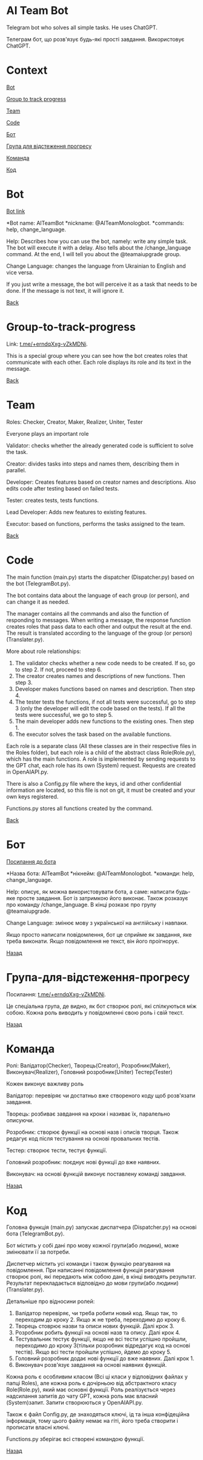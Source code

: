 # AI Team Bot
Telegram bot who solves all simple tasks.
He uses ChatGPT.

Телеграм бот, що розв'язує будь-які прості завдання.
Використовує ChatGPT.

# Context

[Bot](#Bot)

[Group to track progress](#Group-to-track-progress)

[Team](#Team)

[Code](#Code)

[Бот](#Бот)

[Група для відстеження прогресу](#Група-для-відстеження-прогресу)

[Команда](#Команда)

[Код](#Код)

# Bot

[Bot link](t.me/@AITeamMonologbot)

*Bot name: AITeamBot
*nickname: @AITeamMonologbot.
*commands: help, change_language.

Help: Describes how you can use the bot, namely: write any simple task. The bot will execute it with a delay. Also tells about the /change_language command. At the end, I will tell you about the @teamaiupgrade group.

Change Language: changes the language from Ukrainian to English and vice versa.

If you just write a message, the bot will perceive it as a task that needs to be done. If the message is not text, it will ignore it.

[Back](#Context)

# Group-to-track-progress

Link: [t.me/+erndqXxg-vZkMDNi](t.me/+erndqXxg-vZkMDNi).

This is a special group where you can see how the bot creates roles that communicate with each other. Each role displays its role and its text in the message.

[Back](#Context)

# Team

Roles: Checker, Creator, Maker, Realizer, Uniter, Tester

Everyone plays an important role

Validator: checks whether the already generated code is sufficient to solve the task.

Creator: divides tasks into steps and names them, describing them in parallel.

Developer: Creates features based on creator names and descriptions. Also edits code after testing based on failed tests.

Tester: creates tests, tests functions.

Lead Developer: Adds new features to existing features.

Executor: based on functions, performs the tasks assigned to the team.

[Back](#Context)

# Code

The main function (main.py) starts the dispatcher (Dispatcher.py) based on the bot (TelegramBot.py).

The bot contains data about the language of each group (or person), and can change it as needed.

The manager contains all the commands and also the function of responding to messages.
When writing a message, the response function creates roles that pass data to each other and output the result at the end. The result is translated according to the language of the group (or person) (Translater.py).

More about role relationships:
1. The validator checks whether a new code needs to be created. If so, go to step 2.
If not, proceed to step 6.
2. The creator creates names and descriptions of new functions. Then step 3.
3. Developer makes functions based on names and description. Then step 4.
4. The tester tests the functions, if not all tests were successful, go to step 3 (only the developer will edit the code based on the tests).
If all the tests were successful, we go to step 5.
5. The main developer adds new functions to the existing ones. Then step 1.
6. The executor solves the task based on the available functions.

Each role is a separate class (All these classes are in their respective files in the Roles folder), but each role is a child of the abstract class Role(Role.py), which has the main functions. A role is implemented by sending requests to the GPT chat, each role has its own (System) request. Requests are created in OpenAIAPI.py.

There is also a Config.py file where the keys, id and other confidential information are located, so this file is not on git, it must be created and your own keys registered.

Functions.py stores all functions created by the command.

[Back](#Context)


# Бот

[Посилання до бота](t.me/@AITeamMonologbot)

*Назва бота: AITeamBot
*нікнейм: @AITeamMonologbot.
*команди: help, change_language.

Help: описує, як можна використовувати бота, а саме: написати будь-яке просте завдання. Бот із затримкою його виконає. Також розказує про команду /change_language. В кінці розказє про групу @teamaiupgrade.

Change Language: змінює мову з української на англійську і навпаки.

Якщо просто написати повідомлення, бот це сприйме як завдання, яке треба виконати. Якщо повідомлення не текст, він його проігнорує.

[Назад](#Context)

# Група-для-відстеження-прогресу

Посилання: [t.me/+erndqXxg-vZkMDNi](t.me/+erndqXxg-vZkMDNi).

Це спеціальна група, де видно, як бот створює ролі, які спілкуються між собою. Кожна роль виводить у повідомленні свою роль і свій текст.

[Назад](#Context)

# Команда

Ролі: Валідатор(Checker), Творець(Creator), Розробник(Maker), Виконувач(Realizer), Головний розробник(Uniter) Тестер(Tester) 

Кожен виконує важливу роль

Валідатор: перевіряє чи достатньо вже створеного коду щоб розв'язати завдання.

Творець: розбиває завдання на кроки і називає їх, паралельно описуючи.

Розробник: створює функції на основі назв і описів творця. Також редагує код після тестування на основі провальних тестів.

Тестер: створює тести, тестує функції.

Головний розробник: поєднує нові функції до вже наявних.

Виконувач: на основі функцій виконує поставлену команді завдання.

[Назад](#Context)

# Код

Головна функція (main.py) запускає диспатчера (Dispatcher.py) на основі бота (TelegramBot.py).

Бот містить у собі дані про мову кожної групи(або людини), може змінювати її за потреби.

Диспетчер містить усі команди і також функцію реагування на повідомлення.
При написанні повідомлення функція реагування створює ролі, які передають між собою дані, в кінці виводять результат. Результат перекладається відповідно до мови групи(або людини)(Translater.py). 

Детальніше про відносини ролей: 
1. Валідатор перевіряє, чи треба робити новий код. Якщо так, то переходим до кроку 2.
Якщо ж не треба, переходимо до кроку 6.
2. Творець стоврює назви та описи нових функцій. Далі крок 3.
3. Розробник робить функції на основі назв та опису. Далі крок 4.
4. Тестувальник тестує функції, якщо не всі тести успішно пройшли, переходимо до кроку 3(тільки розробник відредагує код на основі тестів).
Якщо всі тести пройшли успішно, йдемо до кроку 5.
5. Головний розробник додає нові функції до вже наявних. Далі крок 1.
6. Виконувач розв'язує завдання на основі наявних функцій.

Кожна роль є особливим класом (Всі ці класи у відповідних файлах у папці Roles), але кожна роль є дочірньою від абстрактного класу Role(Role.py), який має основні функції. Роль реалізується через надсилання запитів до чату GPT, кожна роль має власний (System)запит. Запити створюються у OpenAIAPI.py. 

Також є файл Config.py, де знаходяться ключі, ід та інша конфідеційна інформація, тому цього файлу немає на гіті, його треба створити і прописати власні ключі.

Functions.py зберігає всі створені командою функції.

[Назад](#Context)
